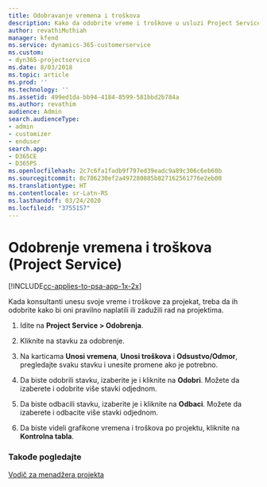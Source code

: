 ```yaml
---
title: Odobravanje vremena i troškova
description: Kako da odobrite vreme i troškove u usluzi Project Service
author: revathiMuthiah
manager: kfend
ms.service: dynamics-365-customerservice
ms.custom:
- dyn365-projectservice
ms.date: 8/03/2018
ms.topic: article
ms.prod: ''
ms.technology: ''
ms.assetid: 499ed1da-bb94-4184-8599-581bbd2b784a
ms.author: revathim
audience: Admin
search.audienceType:
- admin
- customizer
- enduser
search.app:
- D365CE
- D365PS
ms.openlocfilehash: 2c7c6fa1fadb9f797ed39eadc9a89c306c6eb60b
ms.sourcegitcommit: 8c786230ef2a497280885b827162561776e2eb00
ms.translationtype: HT
ms.contentlocale: sr-Latn-RS
ms.lasthandoff: 03/24/2020
ms.locfileid: "3755157"
---
```

# <a name="approve-time-and-expenses-project-service"></a>Odobrenje vremena i troškova (Project Service)

[!INCLUDE[cc-applies-to-psa-app-1x-2x](../includes/cc-applies-to-psa-app-1x-2x.md)]

Kada konsultanti unesu svoje vreme i troškove za projekat, treba da ih odobrite kako bi oni pravilno naplatili ili zadužili rad na projektima.  
  
1.  Idite na **Project Service > Odobrenja**.  
  
2.  Kliknite na stavku za odobrenje.  
  
3.  Na karticama **Unosi vremena**, **Unosi troškova** i **Odsustvo/Odmor**, pregledajte svaku stavku i unesite promene ako je potrebno.  
  
4.  Da biste odobrili stavku, izaberite je i kliknite na **Odobri**. Možete da izaberete i odobrite više stavki odjednom.  
  
5.  Da biste odbacili stavku, izaberite je i kliknite na **Odbaci**. Možete da izaberete i odbacite više stavki odjednom.  
  
6.  Da biste videli grafikone vremena i troškova po projektu, kliknite na **Kontrolna tabla**.  
  
### <a name="see-also"></a>Takođe pogledajte  
 [Vodič za menadžera projekta](../project-service/project-manager-guide.md)
